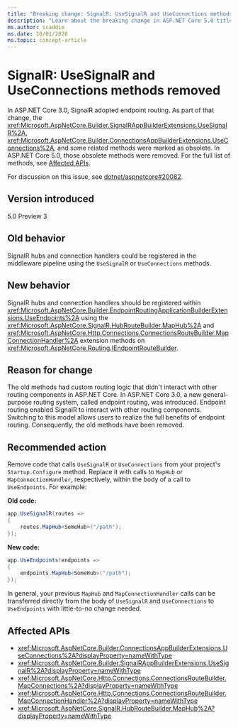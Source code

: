 ```yaml
---
title: "Breaking change: SignalR: UseSignalR and UseConnections methods removed"
description: "Learn about the breaking change in ASP.NET Core 5.0 titled SignalR: UseSignalR and UseConnections methods removed"
ms.author: scaddie
ms.date: 10/01/2020
ms.topic: concept-article
---
```

# SignalR: UseSignalR and UseConnections methods removed

In ASP.NET Core 3.0, SignalR adopted endpoint routing. As part of that change, the <xref:Microsoft.AspNetCore.Builder.SignalRAppBuilderExtensions.UseSignalR%2A>, <xref:Microsoft.AspNetCore.Builder.ConnectionsAppBuilderExtensions.UseConnections%2A>, and some related methods were marked as obsolete. In ASP.NET Core 5.0, those obsolete methods were removed. For the full list of methods, see [Affected APIs](#affected-apis).

For discussion on this issue, see [dotnet/aspnetcore#20082](https://github.com/dotnet/aspnetcore/issues/20082).

## Version introduced

5.0 Preview 3

## Old behavior

SignalR hubs and connection handlers could be registered in the middleware pipeline using the `UseSignalR` or `UseConnections` methods.

## New behavior

SignalR hubs and connection handlers should be registered within <xref:Microsoft.AspNetCore.Builder.EndpointRoutingApplicationBuilderExtensions.UseEndpoints%2A> using the <xref:Microsoft.AspNetCore.SignalR.HubRouteBuilder.MapHub%2A> and <xref:Microsoft.AspNetCore.Http.Connections.ConnectionsRouteBuilder.MapConnectionHandler%2A> extension methods on <xref:Microsoft.AspNetCore.Routing.IEndpointRouteBuilder>.

## Reason for change

The old methods had custom routing logic that didn't interact with other routing components in ASP.NET Core. In ASP.NET Core 3.0, a new general-purpose routing system, called endpoint routing, was introduced. Endpoint routing enabled SignalR to interact with other routing components. Switching to this model allows users to realize the full benefits of endpoint routing. Consequently, the old methods have been removed.

## Recommended action

Remove code that calls `UseSignalR` or `UseConnections` from your project's `Startup.Configure` method. Replace it with calls to `MapHub` or `MapConnectionHandler`, respectively, within the body of a call to `UseEndpoints`. For example:

**Old code:**

```csharp
app.UseSignalR(routes =>
{
    routes.MapHub<SomeHub>("/path");
});
```

**New code:**

```csharp
app.UseEndpoints(endpoints =>
{
    endpoints.MapHub<SomeHub>("/path");
});
```

In general, your previous `MapHub` and `MapConnectionHandler` calls can be transferred directly from the body of `UseSignalR` and `UseConnections` to `UseEndpoints` with little-to-no change needed.

## Affected APIs

- <xref:Microsoft.AspNetCore.Builder.ConnectionsAppBuilderExtensions.UseConnections%2A?displayProperty=nameWithType>
- <xref:Microsoft.AspNetCore.Builder.SignalRAppBuilderExtensions.UseSignalR%2A?displayProperty=nameWithType>
- <xref:Microsoft.AspNetCore.Http.Connections.ConnectionsRouteBuilder.MapConnections%2A?displayProperty=nameWithType>
- <xref:Microsoft.AspNetCore.Http.Connections.ConnectionsRouteBuilder.MapConnectionHandler%2A?displayProperty=nameWithType>
- <xref:Microsoft.AspNetCore.SignalR.HubRouteBuilder.MapHub%2A?displayProperty=nameWithType>

<!--

### Category

ASP.NET Core

### Affected APIs

- `Overload:Microsoft.AspNetCore.Builder.ConnectionsAppBuilderExtensions.UseConnections`
- `Overload:Microsoft.AspNetCore.Builder.SignalRAppBuilderExtensions.UseSignalR`
- `Overload:Microsoft.AspNetCore.Http.Connections.ConnectionsRouteBuilder.MapConnections`
- `Overload:Microsoft.AspNetCore.Http.Connections.ConnectionsRouteBuilder.MapConnectionHandler`
- `Overload:Microsoft.AspNetCore.SignalR.HubRouteBuilder.MapHub`

-->

